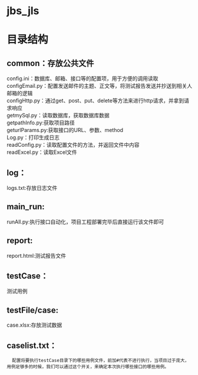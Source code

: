 # jbs_jls
# 目录结构   
## common：存放公共文件   
  config.ini：数据库、邮箱、接口等的配置项，用于方便的调用读取   
  configEmail.py：配置发送邮件的主题、正文等，将测试报告发送并抄送到相关人邮箱的逻辑   
  configHttp.py：通过get、post、put、delete等方法来进行http请求，并拿到请求响应   
  getmySql.py：读取数据库，获取数据库数据   
  getpathInfo.py:获取项目路径   
  geturlParams.py:获取接口的URL、参数、method   
  Log.py：打印生成日志   
  readConfig.py：读取配置文件的方法，并返回文件中内容   
  readExcel.py：读取Excel文件   
  
  
## log：   
  logs.txt:存放日志文件   
  
  
## main_run:   
  runAll.py:执行接口自动化，项目工程部署完毕后直接运行该文件即可   
  
  
## report:   
  report.html:测试报告文件   
  
  
## testCase：
  测试用例
  
 
## testFile/case:
  case.xlsx:存放测试数据
  
  
 ## caselist.txt：
      配置将要执行testCase目录下的哪些用例文件，前加#代表不进行执行，当项目过于庞大，用例足够多的时候，我们可以通过这个开关，来确定本次执行哪些接口的哪些用例。

  
  

